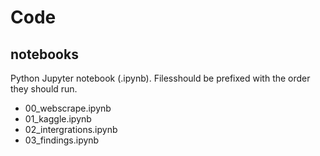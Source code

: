 # Code

## notebooks
Python Jupyter notebook (.ipynb). Filesshould be prefixed with the order they should run.

- 00_webscrape.ipynb
- 01_kaggle.ipynb
- 02_intergrations.ipynb
- 03_findings.ipynb


